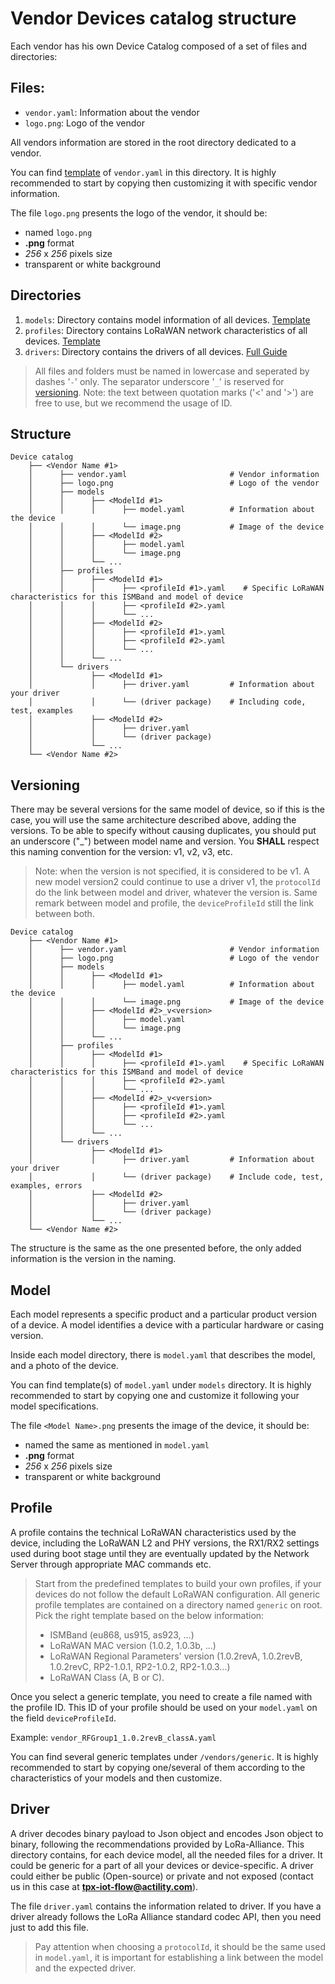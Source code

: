 # Vendor Devices catalog structure
Each vendor has his own Device Catalog composed of a set of files and directories:

## Files:
- `vendor.yaml`: Information about the vendor
- `logo.png`: Logo of the vendor

All vendors information are stored in the root directory dedicated to a vendor.

You can find [template](vendor/vendor.yaml) of `vendor.yaml` in this directory. It is highly recommended to start by copying then customizing it with specific vendor information.

The file `logo.png` presents the logo of the vendor, it should be:
- named `logo.png`
- **.png** format
- _256_ x _256_ pixels size
- transparent or white background


## Directories
1. `models`: Directory contains model information of all devices. [Template](vendor/models/modelx/model.yaml)
2. `profiles`: Directory contains LoRaWAN network characteristics of all devices. [Template](vendor/profiles/vendor_eu868_1.0.2revB_classA.yaml)
3. `drivers`: Directory contains the drivers of all devices. [Full Guide](vendor/drivers/README.md)

> All files and folders must be named in lowercase and seperated by dashes '`-`' only.
> The separator underscore '`_`' is reserved for [versioning](#versioning).
> Note: the text between quotation marks ('<' and '>') are free to use, but we recommend the usage of ID.

## Structure
```_
Device catalog
    ├── <Vendor Name #1>
    │      ├── vendor.yaml                       # Vendor information
    │      ├── logo.png                          # Logo of the vendor
    │      ├── models
    │      │      ├── <ModelId #1>
    │      │      │      ├── model.yaml          # Information about the device
    │      │      │      └── image.png           # Image of the device
    │      │      ├── <ModelId #2>
    │      │      │      ├── model.yaml
    │      │      │      └── image.png
    │      │      └── ... 
    │      ├── profiles
    │      │      ├── <ModelId #1>
    │      │      │      ├── <profileId #1>.yaml    # Specific LoRaWAN characteristics for this ISMBand and model of device
    │      │      │      ├── <profileId #2>.yaml          
    │      │      │      └── ...
    │      │      ├── <ModelId #2>
    │      │      │      ├── <profileId #1>.yaml 
    │      │      │      ├── <profileId #2>.yaml 
    │      │      │      └── ... 
    │      │      └── ... 
    │      └── drivers
    │             ├── <ModelId #1>
    │             │      ├── driver.yaml         # Information about your driver
    │             │      └── (driver package)    # Including code, test, examples
    │             ├── <ModelId #2>
    │             │      ├── driver.yaml
    │             │      └── (driver package) 
    │             └── ... 
    └── <Vendor Name #2>
```


## Versioning

There may be several versions for the same model of device, so if this is the case, you will use the same architecture described above, adding the versions.
To be able to specify without causing duplicates, you should put an underscore ("_") between model name and version.
You **SHALL** respect this naming convention for the version: v1, v2, v3, etc.

> Note: when the version is not specified, it is considered to be v1.
> A new model version2 could continue to use a driver v1, the `protocolId` do the link between model and driver, whatever the version is.
> Same remark between model and profile, the `deviceProfileId` still the link between both.

```_
Device catalog
    ├── <Vendor Name #1>
    │      ├── vendor.yaml                       # Vendor information
    │      ├── logo.png                          # Logo of the vendor
    │      ├── models
    │      │      ├── <ModelId #1>
    │      │      │      ├── model.yaml          # Information about the device
    │      │      │      └── image.png           # Image of the device
    │      │      ├── <ModelId #2>_v<version>
    │      │      │      ├── model.yaml
    │      │      │      └── image.png
    │      │      └── ... 
    │      ├── profiles
    │      │      ├── <ModelId #1>
    │      │      │      ├── <profileId #1>.yaml    # Specific LoRaWAN characteristics for this ISMBand and model of device
    │      │      │      ├── <profileId #2>.yaml          
    │      │      │      └── ...
    │      │      ├── <ModelId #2>_v<version>
    │      │      │      ├── <profileId #1>.yaml 
    │      │      │      ├── <profileId #2>.yaml 
    │      │      │      └── ... 
    │      │      └── ... 
    │      └── drivers
    │             ├── <ModelId #1>
    │             │      ├── driver.yaml         # Information about your driver
    │             │      └── (driver package)    # Include code, test, examples, errors
    │             ├── <ModelId #2>
    │             │      ├── driver.yaml
    │             │      └── (driver package) 
    │             └── ... 
    └── <Vendor Name #2>
```

The structure is the same as the one presented before, the only added information is the version in the naming.

## Model
Each model represents a specific product and a particular product version of a device. A model identifies a device with a particular hardware or casing version.

Inside each model directory, there is `model.yaml` that describes the model, and a photo of the device.

You can find template(s) of `model.yaml` under `models` directory. It is highly recommended to start by copying one and customize it following your model specifications.

The file `<Model Name>.png` presents the image of the device, it should be:
- named the same as mentioned in `model.yaml`
- **.png** format
- _256_ x _256_ pixels size
- transparent or white background


## Profile
A profile contains the technical LoRaWAN characteristics used by the device, including the LoRaWAN L2 and PHY versions, the RX1/RX2 settings used during boot stage until they are eventually updated by the Network Server through appropriate MAC commands etc.
> Start from the predefined templates to build your own profiles, if your devices do not follow the default LoRaWAN configuration.
> All generic profile templates are contained on a directory named `generic` on root. Pick the right template based on the below information:
> - ISMBand (eu868, us915, as923, ...)
> - LoRaWAN MAC version (1.0.2, 1.0.3b, ...)
> - LoRaWAN Regional Parameters' version (1.0.2revA, 1.0.2revB, 1.0.2revC, RP2-1.0.1, RP2-1.0.2, RP2-1.0.3...)
> - LoRaWAN Class (A, B or C).

Once you select a generic template, you need to create a file named with the profile ID.
This ID of your profile should be used on your `model.yaml` on the field `deviceProfileId`.

Example: `vendor_RFGroup1_1.0.2revB_classA.yaml`

You can find several generic templates under `/vendors/generic`. It is highly recommended to start by copying one/several of them according to the characteristics of your models and then customize.


## Driver
A driver decodes binary payload to Json object and encodes Json object to binary, following the recommendations provided by LoRa-Alliance.
This directory contains, for each device model, all the needed files for a driver.
It could be generic for a part of all your devices or device-specific.
A driver could either be public (Open-source) or private and not exposed (contact us in this case at **tpx-iot-flow@actility.com**).

The file `driver.yaml` contains the information related to driver.
If you have a driver already follows the LoRa Alliance standard codec API, then you need just to add this file.

> Pay attention when choosing a `protocolId`, it should be the same used in `model.yaml`, it is important for establishing a link between the model and the expected driver.



